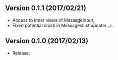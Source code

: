 ## Version 0.1.1 (2017/02/21)

 * Access to inner views of MessageInput;
 * Fixed potential crash in MessagesList.update(...).

## Version 0.1.0 (2017/02/13)

 * Release.